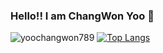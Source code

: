### Hello!! I am ChangWon Yoo 👋
![yoochangwon789](https://github-readme-stats.vercel.app/api?username=yoochangwon789&show_icons=true&theme=material-palenight)
[![Top Langs](https://github-readme-stats.vercel.app/api/top-langs/?username=yoochangwon789&layout=compact&theme=tokyonight&langs_count=3)](https://github.com/anuraghazra/github-readme-stats)
<!--
**yoochangwon789/yoochangwon789** is a ✨ _special_ ✨ repository because its `README.md` (this file) appears on your GitHub profile.

Here are some ideas to get you started:

- 🔭 I’m currently working on ...
- 🌱 I’m currently learning ...
- 👯 I’m looking to collaborate on ...
- 🤔 I’m looking for help with ...
- 💬 Ask me about ...
- 📫 How to reach me: ...
- 😄 Pronouns: ...
- ⚡ Fun fact: ...
-->
